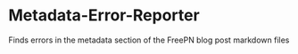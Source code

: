 # Metadata-Error-Reporter
Finds errors in the metadata section of the FreePN blog post markdown files
